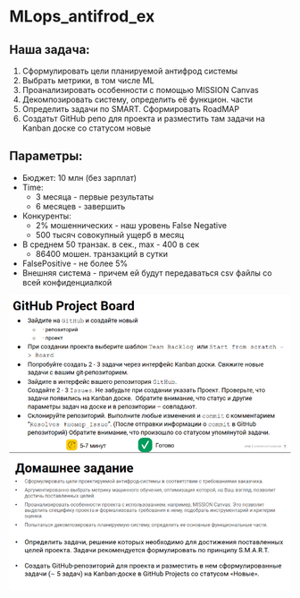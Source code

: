 # MLops_antifrod_ex

## Наша задача:

1. Сформулировать цели планируемой антифрод системы
2. Выбрать метрики, в том числе ML
3. Проанализировать особенности с помощью MISSION Canvas
4. Декомпозировать систему, определить её функцион. части
5. Определить задачи по SMART. Сформировать RoadMAP
6. Создатьт GitHub репо для проекта и разместить там задачи на Kanban доске со статусом новые

## Параметры:

- Бюджет: 10 млн (без зарплат)
- Time:
    - 3 месяца - первые результаты
    - 6 месяцев - завершить
- Конкуренты:
    - 2% мошеннических - наш уровень False Negative
    - 500 тысяч совокупный ущерб в месяц
- В среднем 50 транзак. в сек., max - 400 в сек
    - 86400 мошен. транзакций в сутки
- FalsePositive - не более 5%
- Внешняя система - причем ей будут передаваться csv файлы со всей конфиденциалкой

![Alt text](hw1_1.png)
![Alt text](hw1_2.png)

